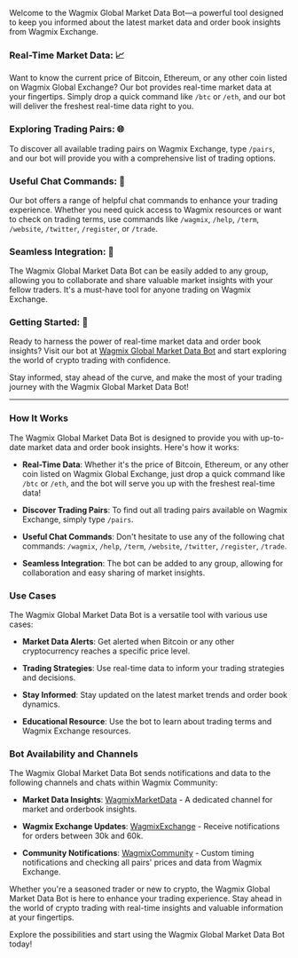 Welcome to the Wagmix Global Market Data Bot—a powerful tool designed to keep you informed about the latest market data and order book insights from Wagmix Exchange.

### Real-Time Market Data: 📈

Want to know the current price of Bitcoin, Ethereum, or any other coin listed on Wagmix Global Exchange? Our bot provides real-time market data at your fingertips. Simply drop a quick command like `/btc` or `/eth`, and our bot will deliver the freshest real-time data right to you.

### Exploring Trading Pairs: 🌐

To discover all available trading pairs on Wagmix Exchange, type `/pairs`, and our bot will provide you with a comprehensive list of trading options.

### Useful Chat Commands: 💬

Our bot offers a range of helpful chat commands to enhance your trading experience. Whether you need quick access to Wagmix resources or want to check on trading terms, use commands like `/wagmix`, `/help`, `/term`, `/website`, `/twitter`, `/register`, or `/trade`.

### Seamless Integration: 🤖

The Wagmix Global Market Data Bot can be easily added to any group, allowing you to collaborate and share valuable market insights with your fellow traders. It's a must-have tool for anyone trading on Wagmix Exchange.

### Getting Started: 🔗

Ready to harness the power of real-time market data and order book insights? Visit our bot at [Wagmix Global Market Data Bot](https://t.me/WagixGlobalMarketBot) and start exploring the world of crypto trading with confidence.

Stay informed, stay ahead of the curve, and make the most of your trading journey with the Wagmix Global Market Data Bot!

---

### How It Works

The Wagmix Global Market Data Bot is designed to provide you with up-to-date market data and order book insights. Here's how it works:

- **Real-Time Data**: Whether it's the price of Bitcoin, Ethereum, or any other coin listed on Wagmix Global Exchange, just drop a quick command like `/btc` or `/eth`, and the bot will serve you up with the freshest real-time data!

- **Discover Trading Pairs**: To find out all trading pairs available on Wagmix Exchange, simply type `/pairs`.

- **Useful Chat Commands**: Don't hesitate to use any of the following chat commands: `/wagmix`, `/help`, `/term`, `/website`, `/twitter`, `/register`, `/trade`.

- **Seamless Integration**: The bot can be added to any group, allowing for collaboration and easy sharing of market insights.

### Use Cases

The Wagmix Global Market Data Bot is a versatile tool with various use cases:

- **Market Data Alerts**: Get alerted when Bitcoin or any other cryptocurrency reaches a specific price level.

- **Trading Strategies**: Use real-time data to inform your trading strategies and decisions.

- **Stay Informed**: Stay updated on the latest market trends and order book dynamics.

- **Educational Resource**: Use the bot to learn about trading terms and Wagmix Exchange resources.

### Bot Availability and Channels

The Wagmix Global Market Data Bot sends notifications and data to the following channels and chats within Wagmix Community:

- **Market Data Insights**: [WagmixMarketData](https://t.me/WagmixMarketData) - A dedicated channel for market and orderbook insights.

- **Wagmix Exchange Updates**: [WagmixExchange](https://t.me/WagmixExchange) - Receive notifications for orders between 30k and 60k.

- **Community Notifications**: [WagmixCommunity](https://t.me/WagmixCommunity) - Custom timing notifications and checking all pairs' prices and data from Wagmix Exchange.

Whether you're a seasoned trader or new to crypto, the Wagmix Global Market Data Bot is here to enhance your trading experience. Stay ahead in the world of crypto trading with real-time insights and valuable information at your fingertips.

Explore the possibilities and start using the Wagmix Global Market Data Bot today!
